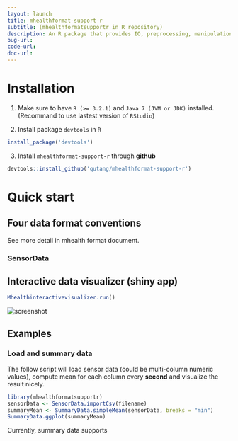 ```yaml
---
layout: launch
title: mhealthformat-support-r
subtitle: (mhealthformatsupportr in R repository)
description: An R package that provides IO, preprocessing, manipulation, visualization functions and shiny apps to support data mining for mhealth data stored in mHealth data format.
bug-url: 
code-url:
doc-url:
---
```


# Installation

1. Make sure to have `R (>= 3.2.1)` and `Java 7 (JVM or JDK)` installed. (Recommand to use lastest version of `RStudio`)

2. Install package `devtools` in `R`
``` r
install_package('devtools')
```
3. Install `mhealthformat-support-r` through __github__
``` r
devtools::install_github('qutang/mhealthformat-support-r')
```

# Quick start

## Four data format conventions
See more detail in mhealth format document.

### SensorData

## Interactive data visualizer (shiny app)

``` r
Mhealthinteractivevisualizer.run()
```
![screenshot]()

## Examples

### Load and summary data

The follow script will load sensor data (could be multi-column numeric values), compute mean for each column every __second__ and visualize the result nicely.

``` r
library(mhealthformatsupportr)
sensorData <- SensorData.importCsv(filename)
summaryMean <- SummaryData.simpleMean(sensorData, breaks = "min")
SummaryData.ggplot(summaryMean)
```

Currently, summary data supports 